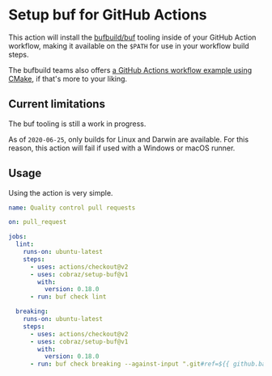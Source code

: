 Setup buf for GitHub Actions
============================

This action will install the [bufbuild/buf][buf] tooling inside of your GitHub Action workflow, making it available on the `$PATH` for use in your workflow build steps.

The bufbuild teams also offers [a GitHub Actions workflow example using CMake][buf-example], if that's more to your liking.

## Current limitations

The buf tooling is still a work in progress.

As of `2020-06-25`, only builds for Linux and Darwin are available. For this reason, this action will fail if used with a Windows or macOS runner.

## Usage

Using the action is very simple.

```yaml
name: Quality control pull requests

on: pull_request

jobs:
  lint:
    runs-on: ubuntu-latest
    steps:
      - uses: actions/checkout@v2
      - uses: cobraz/setup-buf@v1
        with:
          version: 0.18.0
      - run: buf check lint

  breaking:
    runs-on: ubuntu-latest
    steps:
      - uses: actions/checkout@v2
      - uses: cobraz/setup-buf@v1
        with:
          version: 0.18.0
      - run: buf check breaking --against-input ".git#ref=${{ github.base_ref }}"

```

[buf]: https://github.com/bufbuild/buf
[buf-example]: https://github.com/bufbuild/buf-example
